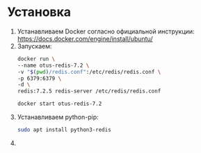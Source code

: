 # Установка
1. Устанавливаем Docker согласно официальной инструкции: https://docs.docker.com/engine/install/ubuntu/
2. Запускаем:
   ```sh
   docker run \
   --name otus-redis-7.2 \
   -v "$(pwd)/redis.conf":/etc/redis/redis.conf \
   -p 6379:6379 \
   -d \
   redis:7.2.5 redis-server /etc/redis/redis.conf
   ```
   ```sh
   docker start otus-redis-7.2
   ```
3. Устанавливаем python-pip:
   ```sh
   sudo apt install python3-redis
   ```
5. 
